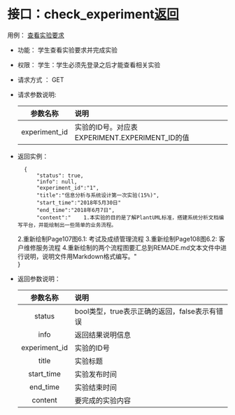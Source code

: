 
# 接口：check_experiment[返回](../README.md)
用例： [查看实验要求](../用例/查看实验要求.md)

- 功能：
    学生查看实验要求并完成实验
    
- 权限：
    学生：学生必须先登录之后才能查看相关实验    
    


- 请求方式 ：
    GET
      
- 请求参数说明:        

  |参数名称|说明|
  |:---------:|:--------------------------------------------------------|      
  |experiment_id|实验的ID号。对应表EXPERIMENT.EXPERIMENT_ID的值|
  
- 返回实例：

        {         
            "status": true,
            "info": null,
            "experiment_id":"1",    
            "title":"信息分析与系统设计第一次实验(15%)",
            "start_time":"2018年5月30日"
            "end_time":"2018年6月7日",
            "content":"    1.本实验的目的是了解PlantUML标准，搭建系统分析文档编写平台，并能绘制出一些简单的业务流程。
    2.重新绘制Page107图6.1: 考试及成绩管理流程
    3.重新绘制Page108图6.2: 客户维修服务流程
    4.重新绘制的两个流程图要汇总到REMADE.md文本文件中进行说明，说明文件用Markdown格式编写。"            
        }
 
- 返回参数说明：    
 
  |参数名称|说明|
  |:---------:|:--------------------------------------------------------|      
  |status|bool类型，true表示正确的返回，false表示有错误|
  |info|返回结果说明信息|
  |experiment_id|实验的ID号|
  |title|实验标题|  
  |start_time|实验发布时间|
  |end_time|实验结束时间|
  |content|要完成的实验内容|

